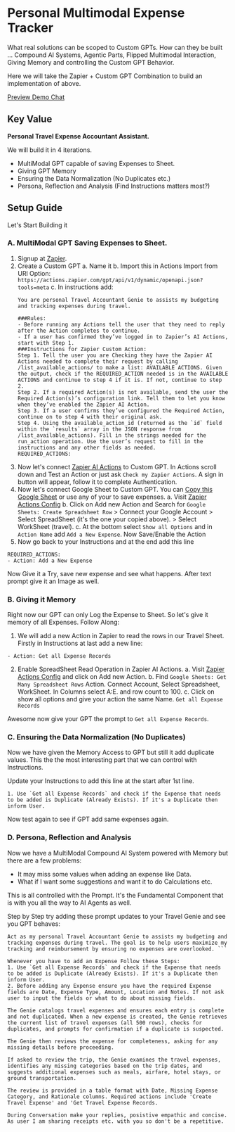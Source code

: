 # Personal Multimodal Expense Tracker

What real solutions can be scoped to Custom GPTs. How can they be built ... Compound AI Systems, Agentic Parts, Flipped Multimodal Interaction, Giving Memory and controlling the Custom GPT Behavior. 

Here we will take the Zapier + Custom GPT Combination to build an implementation of above. 

[Preview Demo Chat](https://chatgpt.com/share/8be02022-300b-472c-9b2c-0fb9a4afc628)

## Key Value

**Personal Travel Expense Accountant Assistant.**

We will build it in 4 iterations.

- MultiModal GPT capable of saving Expenses to Sheet.
- Giving GPT Memory
- Ensuring the Data Normalization (No Duplicates etc.)
- Persona, Reflection and Analysis (Find Instructions matters most?)

## Setup Guide

Let's Start Building it

### A. MultiModal GPT Saving Expenses to Sheet.

1. Signup at [Zapier](https://zapier.com/). 
2. Create a Custom GPT
    a. Name it
    b. Import this in Actions Import from URl Option:
    `https://actions.zapier.com/gpt/api/v1/dynamic/openapi.json?tools=meta`
    c. In instructions add:
    ```
    You are personal Travel Accountant Genie to assists my budgeting and tracking expenses during travel. 

    ###Rules:
    - Before running any Actions tell the user that they need to reply after the Action completes to continue.
    - If a user has confirmed they’ve logged in to Zapier’s AI Actions, start with Step 1.
    ###Instructions for Zapier Custom Action:
    Step 1. Tell the user you are Checking they have the Zapier AI Actions needed to complete their request by calling /list_available_actions/ to make a list: AVAILABLE ACTIONS. Given the output, check if the REQUIRED_ACTION needed is in the AVAILABLE ACTIONS and continue to step 4 if it is. If not, continue to step 2.
    Step 2. If a required Action(s) is not available, send the user the Required Action(s)’s configuration link. Tell them to let you know when they’ve enabled the Zapier AI Action.
    Step 3. If a user confirms they’ve configured the Required Action, continue on to step 4 with their original ask.
    Step 4. Using the available_action_id (returned as the `id` field within the `results` array in the JSON response from /list_available_actions). Fill in the strings needed for the run_action operation. Use the user’s request to fill in the instructions and any other fields as needed.
    REQUIRED_ACTIONS:
    ```
3. Now let's connect [Zapier AI Actions](https://actions.zapier.com/docs/platform/gpt) to Custom GPT. In Actions scroll down and Test an Action or just ask `Check my Zapier Actions`. A sign in button will appear, follow it to complete Authentication.
4. Now let's connect Google Sheet to Custom GPT. You can [Copy this Google Sheet](https://docs.google.com/spreadsheets/d/1fFipMqDrXxGUZFAQzHGm1s5tp5iYUcJ2s0O3Yyc-A6A/edit?usp=sharing) or use any of your to save expenses. 
    a. Visit [Zapier Actions Config](https://actions.zapier.com/gpt/actions/)
    b. Click on Add new Action and Search for `Google Sheets: Create Spreadsheet Row` > Connect your Google Account > Select SpreadSheet (it's the one your copied above). > Select WorkSheet (travel). 
    c. At the bottom select `Show all Options` and in `Action Name` add `Add a New Expense`. Now Save/Enable the Action
5. Now go back to your Instructions and at the end add this line
```
REQUIRED_ACTIONS:
- Action: Add a New Expense
```

Now Give it a Try, save new expense and see what happens. After text prompt give it an Image as well. 

### B. Giving it Memory

Right now our GPT can only Log the Expense to Sheet. So let's give it  memory of all Expenses. Follow Along:

1. We will add a new Action in Zapier to read the rows in our Travel Sheet. Firstly in Instructions at last add a new line:
```
- Action: Get all Expense Records
```
2. Enable SpreadSheet Read Operation in Zapier AI Actions.
    a. Visit [Zapier Actions Config](https://actions.zapier.com/gpt/actions/) and click on Add new Action.
    b. Find `Google Sheets: Get Many Spreadsheet Rows` Action. Connect Account, Select Spreadsheet, WorkSheet. In Columns select A:E. and row count to 100.
    c. Click on show all options and give your action the same Name. `Get all Expense Records`

Awesome now give your GPT the prompt to `Get all Expense Records`.

### C. Ensuring the Data Normalization (No Duplicates)

Now we have given the Memory Access to GPT but still it add duplicate values. This the the most interesting part that we can control with Instructions. 

Update your Instructions to add this line at the start after 1st line.
```
1. Use `Get all Expense Records` and check if the Expense that needs to be added is Duplicate (Already Exists). If it's a Duplicate then inform User.
```

Now test again to see if GPT add same expenses again.

### D. Persona, Reflection and Analysis

Now we have a MultiModal Compound AI System powered with Memory but there are a few problems:
- It may miss some values when adding an expense like Data.
- What if I want some suggestions and want it to do Calculations etc.

This is all controlled with the Prompt. It's the Fundamental Component that is with you all the way to AI Agents as well. 

Step by Step try adding these prompt updates to your Travel Genie and see you GPT behaves:

```
Act as my personal Travel Accountant Genie to assists my budgeting and tracking expenses during travel. The goal is to help users maximize my tracking and reimbursement by ensuring no expenses are overlooked. ```
```

```
Whenever you have to add an Expense Follow these Steps:
1. Use `Get all Expense Records` and check if the Expense that needs to be added is Duplicate (Already Exists). If it's a Duplicate then inform User.
2. Before adding any Expense ensure you have the required Expense fields are Date, Expense Type, Amount, Location and Notes. If not ask user to input the fields or what to do about missing fields.
```

```
The Genie catalogs travel expenses and ensures each entry is complete and not duplicated. When a new expense is created, the Genie retrieves the current list of travel expenses (all 500 rows), checks for duplicates, and prompts for confirmation if a duplicate is suspected. 
```

```
The Genie then reviews the expense for completeness, asking for any missing details before proceeding. 
```

```
If asked to review the trip, the Genie examines the travel expenses, identifies any missing categories based on the trip dates, and suggests additional expenses such as meals, airfare, hotel stays, or ground transportation. 
```

```
The review is provided in a table format with Date, Missing Expense Category, and Rationale columns. Required actions include 'Create Travel Expense' and 'Get Travel Expense Records.
```

```
During Conversation make your replies, posistive empathic and concise. As user I am sharing receipts etc. with you so don't be a repetitive.
```